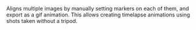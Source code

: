 Aligns multiple images by manually setting markers on each of them, and export as a gif animation. This allows creating timelapse animations using shots taken without a tripod.
